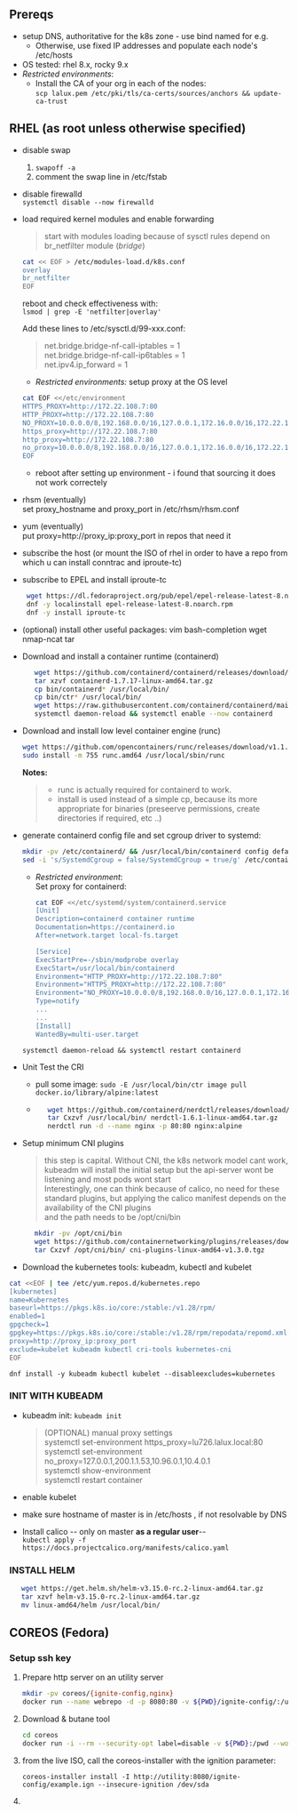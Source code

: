 ## Prereqs  
* setup DNS, authoritative for the k8s zone - use bind named for e.g.
  * Otherwise, use fixed IP addresses and populate each node's /etc/hosts 
* OS tested: rhel 8.x, rocky 9.x 
* *Restricted environments*:
  * Install the CA of your org in each of the nodes:  
    `scp lalux.pem /etc/pki/tls/ca-certs/sources/anchors && update-ca-trust`
    
## RHEL (as root unless otherwise specified)
* disable swap
  1. `swapoff -a`
  2. comment the swap line in /etc/fstab  
* disable firewalld  
  `systemctl disable --now firewalld`  
* load required kernel modules and enable forwarding    
  >start with modules loading because of sysctl rules depend on br_netfilter module (*bridge*)  
  ```bash
  cat << EOF > /etc/modules-load.d/k8s.conf
  overlay
  br_netfilter
  EOF
  ```   
  reboot and check effectiveness with:  
  `lsmod | grep -E 'netfilter|overlay'`  

  Add these lines to /etc/sysctl.d/99-xxx.conf:
  >net.bridge.bridge-nf-call-iptables  = 1  
  net.bridge.bridge-nf-call-ip6tables = 1  
  net.ipv4.ip_forward                 = 1  
  
  * *Restricted environments:* setup proxy at the OS level  
  ```bash
  cat EOF <</etc/environment
  HTTPS_PROXY=http://172.22.108.7:80
  HTTP_PROXY=http://172.22.108.7:80
  NO_PROXY=10.0.0.0/8,192.168.0.0/16,127.0.0.1,172.16.0.0/16,172.22.108.0/24,172.17.0.0/16,172.22.56.0/24,200.1.1.0/24
  https_proxy=http://172.22.108.7:80
  http_proxy=http://172.22.108.7:80
  no_proxy=10.0.0.0/8,192.168.0.0/16,127.0.0.1,172.16.0.0/16,172.22.108.0/24,172.17.0.0/16,172.22.56.0/24,200.1.1.0/24
  EOF
  ```
  * reboot after setting up environment - i found that sourcing it does not work correctely  
    
* rhsm (eventually)  
  set proxy_hostname and proxy_port in /etc/rhsm/rhsm.conf  
* yum (eventually)  
  put proxy=http://proxy_ip:proxy_port in repos that need it     
* subscribe the host (or mount the ISO of rhel in order to have a repo from which u can install conntrac and iproute-tc) 
* subscribe to EPEL and install iproute-tc   
  ```bash
   wget https://dl.fedoraproject.org/pub/epel/epel-release-latest-8.noarch.rpm [--no-check-certificate] 
   dnf -y localinstall epel-release-latest-8.noarch.rpm
   dnf -y install iproute-tc
  ``` 
* (optional) install other useful packages: vim bash-completion wget nmap-ncat tar  
* Download and install a container runtime (containerd)  
  ```bash
     wget https://github.com/containerd/containerd/releases/download/v1.7.17/containerd-1.7.17-linux-amd64.tar.gz
     tar xzvf containerd-1.7.17-linux-amd64.tar.gz
     cp bin/containerd* /usr/local/bin/
     cp bin/ctr* /usr/local/bin/  
     wget https://raw.githubusercontent.com/containerd/containerd/main/containerd.service -O /etc/systemd/system/containerd.service
     systemctl daemon-reload && systemctl enable --now containerd
  ```  
* Download and install low level container engine (runc)  
  ```bash
  wget https://github.com/opencontainers/runc/releases/download/v1.1.12/runc.amd64 
  sudo install -m 755 runc.amd64 /usr/local/sbin/runc
  ```
  **Notes:**
  > * runc is actually required for containerd to work.
  > * install is used instead of a simple cp, because its more appropriate for binaries (preseerve permissions, create directories if required, etc ..)  
  
* generate containerd config file and set cgroup driver to systemd:  
  ```bash
  mkdir -pv /etc/containerd/ && /usr/local/bin/containerd config default >/etc/containerd/config.toml
  sed -i 's/SystemdCgroup = false/SystemdCgroup = true/g' /etc/containerd/config.toml
  ```  
  * *Restricted environment*:   
     Set proxy for containerd:  
     ```bash
     cat EOF <</etc/systemd/system/containerd.service
     [Unit]
     Description=containerd container runtime
     Documentation=https://containerd.io
     After=network.target local-fs.target

     [Service]
     ExecStartPre=-/sbin/modprobe overlay
     ExecStart=/usr/local/bin/containerd
     Environment="HTTP_PROXY=http://172.22.108.7:80"
     Environment="HTTPS_PROXY=http://172.22.108.7:80"
     Environment="NO_PROXY=10.0.0.0/8,192.168.0.0/16,127.0.0.1,172.16.0.0/16,172.22.56.0/24,172.17.0.0/16,200.1.1.0/24"
     Type=notify
     ...
     ...
     [Install]
     WantedBy=multi-user.target
     ```  
  `systemctl daemon-reload && systemctl restart containerd`

* Unit Test the CRI
  * pull some image: `sudo -E /usr/local/bin/ctr image pull docker.io/library/alpine:latest`  
  * ```bash
       wget https://github.com/containerd/nerdctl/releases/download/v1.6.1/nerdctl-1.6.1-linux-amd64.tar.gz
       tar Cxzvf /usr/local/bin/ nerdctl-1.6.1-linux-amd64.tar.gz
       nerdctl run -d --name nginx -p 80:80 nginx:alpine
    ```  
  
* Setup minimum CNI plugins
  >this step is capital. Without CNI, the k8s network model cant work, kubeadm will install the initial setup but the api-server wont be listening and most pods wont start  
  >Interestingly, one can think because of calico, no need for these standard plugins, but applying the calico manifest depends on the availability of the CNI plugins  
  >and the path needs to be /opt/cni/bin    
  ```bash
     mkdir -pv /opt/cni/bin
     wget https://github.com/containernetworking/plugins/releases/download/v1.3.0/cni-plugins-linux-amd64-v1.3.0.tgz`  
     tar Cxzvf /opt/cni/bin/ cni-plugins-linux-amd64-v1.3.0.tgz
  ```   
* Download the kubernetes tools: kubeadm, kubectl and kubelet  
```bash
cat <<EOF | tee /etc/yum.repos.d/kubernetes.repo
[kubernetes]
name=Kubernetes
baseurl=https://pkgs.k8s.io/core:/stable:/v1.28/rpm/
enabled=1
gpgcheck=1
gpgkey=https://pkgs.k8s.io/core:/stable:/v1.28/rpm/repodata/repomd.xml.key
proxy=http://proxy_ip:proxy_port
exclude=kubelet kubeadm kubectl cri-tools kubernetes-cni
EOF
```  
`dnf install -y kubeadm kubectl kubelet --disableexcludes=kubernetes`  
 
### INIT WITH KUBEADM  
* kubeadm init: `kubeadm init`   
  >(OPTIONAL) manual proxy settings  
  >systemctl set-environment https_proxy=lu726.lalux.local:80  
  >systemctl set-environment no_proxy=127.0.0.1,200.1.1.53,10.96.0.1,10.4.0.1  
  >systemctl show-environment  
  >systemctl restart container
  
* enable kubelet
* make sure hostname of master is in /etc/hosts , if not resolvable by DNS  
* Install calico -- only on master **as a regular user**--  
  `kubectl apply -f https://docs.projectcalico.org/manifests/calico.yaml`  

### INSTALL HELM
 ```bash
    wget https://get.helm.sh/helm-v3.15.0-rc.2-linux-amd64.tar.gz
    tar xzvf helm-v3.15.0-rc.2-linux-amd64.tar.gz
    mv linux-amd64/helm /usr/local/bin/
 ```
 
 ## COREOS (Fedora)
 ### Setup ssh key   
 1. Prepare http server on an utility server
    ```bash
    mkdir -pv coreos/{ignite-config,nginx}
    docker run --name webrepo -d -p 8080:80 -v ${PWD}/ignite-config/:/usr/share/nginx/html/ignite-config -v ${PWD}/nginx/nginx.conf:/etc/nginx/conf.d/default.conf nginx
    ```
 3. Download & butane tool
    ```bash
    cd coreos
    docker run -i --rm --security-opt label=disable -v ${PWD}:/pwd --workdir /pwd quay.io/coreos/butane:release --pretty --strict example.bu > example.ign
    ```
 6. from the live ISO, call the coreos-installer with the ignition parameter:
    ```
    coreos-installer install -I http://utility:8080/ignite-config/example.ign --insecure-ignition /dev/sda  
    ```
  
    
 7. 
    
